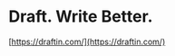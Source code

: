 <!--
id: 46475560930
link: http://tumblr.atmos.org/post/46475560930/draft-write-better
slug: draft-write-better
date: Wed Mar 27 2013 19:44:36 GMT-0700 (PDT)
publish: 2013-03-027
tags: 
title: Draft. Write Better.
-->


Draft. Write Better.
====================

[https://draftin.com/](https://draftin.com/)

